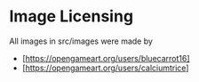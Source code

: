 # Image Licensing

All images in src/images were made by

- [https://opengameart.org/users/bluecarrot16]
- [https://opengameart.org/users/calciumtrice]
